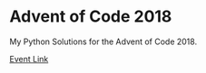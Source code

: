 # Advent of Code 2018

My Python Solutions for the Advent of Code 2018.

[Event Link](https://adventofcode.com)